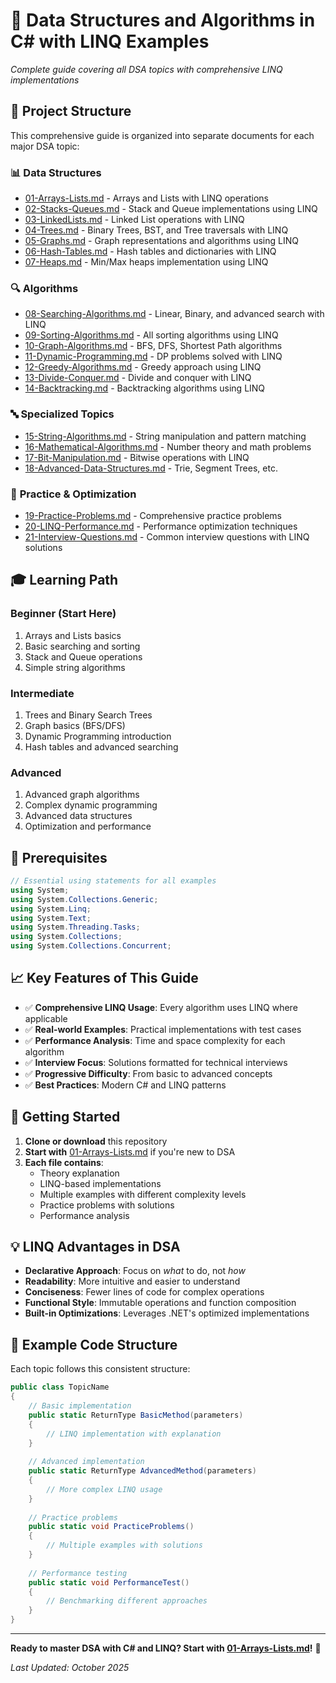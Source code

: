 # 🚀 Data Structures and Algorithms in C# with LINQ Examples

*Complete guide covering all DSA topics with comprehensive LINQ implementations*

## 📁 Project Structure

This comprehensive guide is organized into separate documents for each major DSA topic:

### 📊 **Data Structures**
- [01-Arrays-Lists.md](01-Arrays-Lists.md) - Arrays and Lists with LINQ operations
- [02-Stacks-Queues.md](02-Stacks-Queues.md) - Stack and Queue implementations using LINQ
- [03-LinkedLists.md](03-LinkedLists.md) - Linked List operations with LINQ
- [04-Trees.md](04-Trees.md) - Binary Trees, BST, and Tree traversals with LINQ
- [05-Graphs.md](05-Graphs.md) - Graph representations and algorithms using LINQ
- [06-Hash-Tables.md](06-Hash-Tables.md) - Hash tables and dictionaries with LINQ
- [07-Heaps.md](07-Heaps.md) - Min/Max heaps implementation using LINQ

### 🔍 **Algorithms**
- [08-Searching-Algorithms.md](08-Searching-Algorithms.md) - Linear, Binary, and advanced search with LINQ
- [09-Sorting-Algorithms.md](09-Sorting-Algorithms.md) - All sorting algorithms using LINQ
- [10-Graph-Algorithms.md](10-Graph-Algorithms.md) - BFS, DFS, Shortest Path algorithms
- [11-Dynamic-Programming.md](11-Dynamic-Programming.md) - DP problems solved with LINQ
- [12-Greedy-Algorithms.md](12-Greedy-Algorithms.md) - Greedy approach using LINQ
- [13-Divide-Conquer.md](13-Divide-Conquer.md) - Divide and conquer with LINQ
- [14-Backtracking.md](14-Backtracking.md) - Backtracking algorithms using LINQ

### 🔤 **Specialized Topics**
- [15-String-Algorithms.md](15-String-Algorithms.md) - String manipulation and pattern matching
- [16-Mathematical-Algorithms.md](16-Mathematical-Algorithms.md) - Number theory and math problems
- [17-Bit-Manipulation.md](17-Bit-Manipulation.md) - Bitwise operations with LINQ
- [18-Advanced-Data-Structures.md](18-Advanced-Data-Structures.md) - Trie, Segment Trees, etc.

### 🎯 **Practice & Optimization**
- [19-Practice-Problems.md](19-Practice-Problems.md) - Comprehensive practice problems
- [20-LINQ-Performance.md](20-LINQ-Performance.md) - Performance optimization techniques
- [21-Interview-Questions.md](21-Interview-Questions.md) - Common interview questions with LINQ solutions

## 🎓 **Learning Path**

### **Beginner (Start Here)**
1. Arrays and Lists basics
2. Basic searching and sorting
3. Stack and Queue operations
4. Simple string algorithms

### **Intermediate**
1. Trees and Binary Search Trees
2. Graph basics (BFS/DFS)
3. Dynamic Programming introduction
4. Hash tables and advanced searching

### **Advanced**
1. Advanced graph algorithms
2. Complex dynamic programming
3. Advanced data structures
4. Optimization and performance

## 🔧 **Prerequisites**

```csharp
// Essential using statements for all examples
using System;
using System.Collections.Generic;
using System.Linq;
using System.Text;
using System.Threading.Tasks;
using System.Collections;
using System.Collections.Concurrent;
```

## 📈 **Key Features of This Guide**

- ✅ **Comprehensive LINQ Usage**: Every algorithm uses LINQ where applicable
- ✅ **Real-world Examples**: Practical implementations with test cases
- ✅ **Performance Analysis**: Time and space complexity for each algorithm
- ✅ **Interview Focus**: Solutions formatted for technical interviews
- ✅ **Progressive Difficulty**: From basic to advanced concepts
- ✅ **Best Practices**: Modern C# and LINQ patterns

## 🚀 **Getting Started**

1. **Clone or download** this repository
2. **Start with** [01-Arrays-Lists.md](01-Arrays-Lists.md) if you're new to DSA
3. **Each file contains**:
   - Theory explanation
   - LINQ-based implementations
   - Multiple examples with different complexity levels
   - Practice problems with solutions
   - Performance analysis

## 💡 **LINQ Advantages in DSA**

- **Declarative Approach**: Focus on *what* to do, not *how*
- **Readability**: More intuitive and easier to understand
- **Conciseness**: Fewer lines of code for complex operations
- **Functional Style**: Immutable operations and function composition
- **Built-in Optimizations**: Leverages .NET's optimized implementations

## 📝 **Example Code Structure**

Each topic follows this consistent structure:

```csharp
public class TopicName
{
    // Basic implementation
    public static ReturnType BasicMethod(parameters)
    {
        // LINQ implementation with explanation
    }
    
    // Advanced implementation
    public static ReturnType AdvancedMethod(parameters)
    {
        // More complex LINQ usage
    }
    
    // Practice problems
    public static void PracticeProblems()
    {
        // Multiple examples with solutions
    }
    
    // Performance testing
    public static void PerformanceTest()
    {
        // Benchmarking different approaches
    }
}
```

---

**Ready to master DSA with C# and LINQ? Start with [01-Arrays-Lists.md](01-Arrays-Lists.md)!** 🎯

*Last Updated: October 2025*